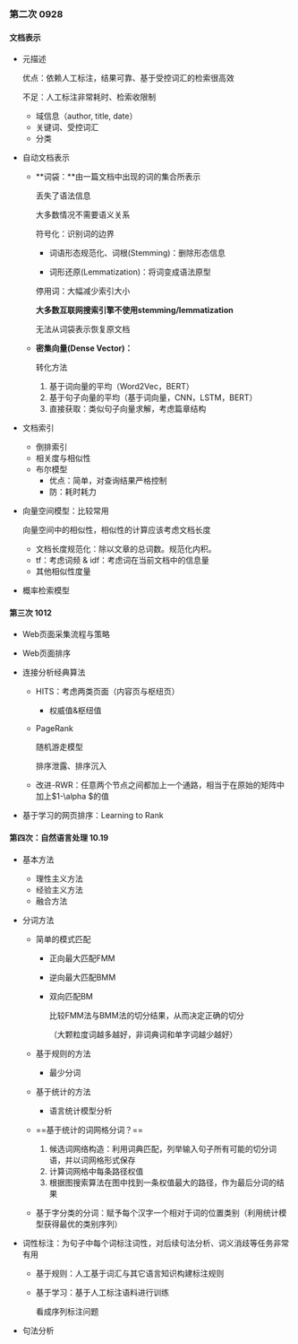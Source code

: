 ### 第二次 0928

#### 文档表示

* 元描述

  优点：依赖人工标注，结果可靠、基于受控词汇的检索很高效

  不足：人工标注非常耗时、检索收限制

  * 域信息（author, title, date）
  * 关键词、受控词汇
  * 分类

* 自动文档表示

  * **词袋：**由一篇文档中出现的词的集合所表示

    丢失了语法信息

    大多数情况不需要语义关系

    符号化：识别词的边界

    * 词语形态规范化、词根(Stemming)：删除形态信息

    * 词形还原(Lemmatization)：将词变成语法原型

    停用词：大幅减少索引大小

    **大多数互联网搜索引擎不使用stemming/lemmatization**

    无法从词袋表示恢复原文档

  * **密集向量(Dense Vector)：**

    转化方法

    1. 基于词向量的平均（Word2Vec，BERT）
    2. 基于句子向量的平均（基于词向量，CNN，LSTM，BERT）
    3. 直接获取：类似句子向量求解，考虑篇章结构

* 文档索引

  * 倒排索引
  * 相关度与相似性
  * 布尔模型
    * 优点：简单，对查询结果严格控制
    * 防：耗时耗力

* 向量空间模型：比较常用

  向量空间中的相似性，相似性的计算应该考虑文档长度

  * 文档长度规范化：除以文章的总词数。规范化内积。
  * tf：考虑词频 & idf：考虑词在当前文档中的信息量
  * 其他相似性度量

* 概率检索模型



#### 第三次 1012

* Web页面采集流程与策略

* Web页面排序

* 连接分析经典算法

  * HITS：考虑两类页面（内容页与枢纽页）

    * 权威值&枢纽值

  * PageRank

    随机游走模型

    排序泄露、排序沉入

  * 改进-RWR：任意两个节点之间都加上一个通路，相当于在原始的矩阵中加上$1-\alpha $的值

* 基于学习的网页排序：Learning to Rank



#### 第四次：自然语言处理 10.19

* 基本方法

  * 理性主义方法
  * 经验主义方法
  * 融合方法

* 分词方法

  * 简单的模式匹配

    * 正向最大匹配FMM

    * 逆向最大匹配BMM

    * 双向匹配BM

      比较FMM法与BMM法的切分结果，从而决定正确的切分

      （大颗粒度词越多越好，非词典词和单字词越少越好）

  * 基于规则的方法

    * 最少分词

  * 基于统计的方法

    * 语言统计模型分析

  * ==基于统计的词网格分词？==

    1. 候选词网络构造：利用词典匹配，列举输入句子所有可能的切分词语，并以词网格形式保存
    2. 计算词网格中每条路径权值
    3. 根据图搜索算法在图中找到一条权值最大的路径，作为最后分词的结果

  * 基于字分类的分词：赋予每个汉字一个相对于词的位置类别（利用统计模型获得最优的类别序列）

* 词性标注：为句子中每个词标注词性，对后续句法分析、词义消歧等任务非常有用

  * 基于规则：人工基于词汇与其它语言知识构建标注规则

  * 基于学习：基于人工标注语料进行训练

    看成序列标注问题

* 句法分析